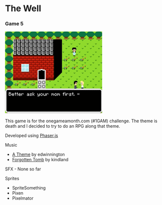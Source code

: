 #  The Well 

### Game 5

![the well](screenshots/the_well_npcs.gif)

This game is for the onegameamonth.com (#1GAM) challenge.  The theme is death and I decided to try to do an RPG along that theme.

Developed using [Phaser.js](http://phaser.io)

Music

*  [A Theme](http://opengameart.org/content/a-theme) by edwinnington
*  [Forgotten Tomb](http://opengameart.org/content/forgoten-tomb-ambience) by kindland

SFX - None so far

Sprites

*  SpriteSomething
*  Pixen
*  Pixelmator


